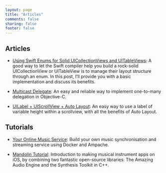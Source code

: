 ```yaml
---
layout: page
title: "Articles"
comments: false
sharing: false
footer: false
---
```


## Articles

* [Using Swift Enums for Solid UICollectionViews and UITableViews](http://goto.project-a.com/swift-enums-for-solid-uicollectionview-uitableview/): A good way to let the Swift compiler help you build a rock-solid UICollectionView or UITableView is to manage their layout structure through an enum. In this post, I’ll provide you with a basic implementation and discuss its benefits.

* [Multicast Delegate](/articles/objective-c-multicast-delegate): An easy and reliable way to implement one-to-many delegation in Objective-C.

* [UILabel + UIScrollView + Auto Layout](/articles/uilabel-plus-uiscrollview-plus-autolayout): An easy way to use a label of variable height within a scrollview, with all the benefits of Auto Layout. 

## Tutorials

* [Your Online Music Service](/articles/easily-sync-and-stream-your-entire-music-collection-using-docker): Build your own music synchronisation and streaming service using Docker and Ampache.

* [Mandolin Tutorial](/articles/mandolin): Introduction to making musical instrument apps on iOS, by combining two fantastic open-source libraries: The Amazing Audio Engine and the Synthesis Toolkit in C++.